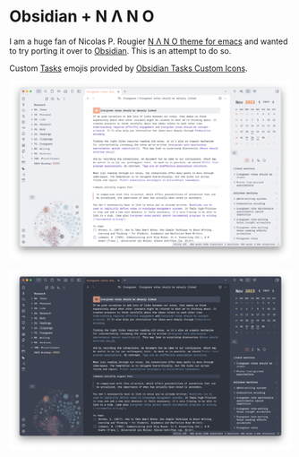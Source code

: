 # Obsidian + N Λ N O 

I am a huge fan of Nicolas P. Rougier [N Λ N O theme for emacs](https://github.com/rougier/nano-emacs) and wanted to try porting it over to [Obsidian](https://obsidian.md). This is an attempt to do so.

Custom [Tasks](https://github.com/obsidian-tasks-group/obsidian-tasks) emojis provided by [Obsidian Tasks Custom Icons](https://github.com/replete/obsidian-tasks-custom-icons).

![Light theme.](light.png)

![Dark theme.](dark.png)

